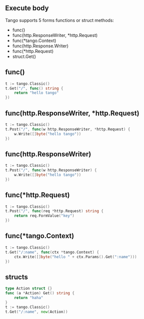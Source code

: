 ## Execute body

Tango supports 5 forms functions or struct methods:

* func()
* func(http.ResponseWriter, *http.Request)
* func(*tango.Context)
* func(http.Response.Writer)
* func(*http.Request)
* struct.Get()

## func()
```Go
t := tango.Classic()
t.Get("/", func() string {
    return "hello tango"
})
```

## func(http.ResponseWriter, *http.Request)
```Go
t := tango.Classic()
t.Post("/", func(w http.ResponseWriter, *http.Request) {
    w.Write([]byte("hello tango"))
})
```

## func(http.ResponseWriter)
```Go
t := tango.Classic()
t.Post("/", func(w http.ResponseWriter) {
    w.Write([]byte("hello tango"))
})
```

## func(*http.Request)
```Go
t := tango.Classic()
t.Post("/", func(req *http.Request) string {
    return req.FormValue("key")
})
```

## func(*tango.Context)
```Go
t := tango.Classic()
t.Get("/:name", func(ctx *tango.Context) {
    ctx.Write([]byte("hello " + ctx.Params().Get(":name")))
})
```

## structs
```Go
type Action struct {}
func (a *Action) Get() string {
    return "haha"
}
t := tango.Classic()
t.Get("/:name", new(Action))
```
